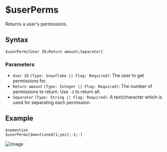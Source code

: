 # $userPerms
Returns a user's permissions.

## Syntax
```
$userPerms[User ID;Return amount;Separator]
```

### Parameters
- `User ID` `(Type: Snowflake || Flag: Required)`: The user to get permissions for.
- `Return amount` `(Type: Integer || Flag: Required)`: The number of permissions to return. Use `-1` to return all.
- `Separator` `(Type: String || Flag: Required)`: A text/character which is used for separating each permission.

## Example
```
$nomention
$userPerms[$mentioned[1;yes];-1;-]
```
![image](https://user-images.githubusercontent.com/42785890/151909707-d8e093f2-1279-4754-88a5-51466270fde6.png)
